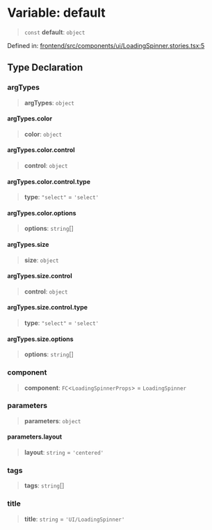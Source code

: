 # Variable: default

> `const` **default**: `object`

Defined in: [frontend/src/components/ui/LoadingSpinner.stories.tsx:5](https://github.com/lsendel/sass/blob/ca8b2b87627589617e0de57047e1f50d53e78078/frontend/src/components/ui/LoadingSpinner.stories.tsx#L5)

## Type Declaration

### argTypes

> **argTypes**: `object`

#### argTypes.color

> **color**: `object`

#### argTypes.color.control

> **control**: `object`

#### argTypes.color.control.type

> **type**: `"select"` = `'select'`

#### argTypes.color.options

> **options**: `string`[]

#### argTypes.size

> **size**: `object`

#### argTypes.size.control

> **control**: `object`

#### argTypes.size.control.type

> **type**: `"select"` = `'select'`

#### argTypes.size.options

> **options**: `string`[]

### component

> **component**: `FC`\<`LoadingSpinnerProps`\> = `LoadingSpinner`

### parameters

> **parameters**: `object`

#### parameters.layout

> **layout**: `string` = `'centered'`

### tags

> **tags**: `string`[]

### title

> **title**: `string` = `'UI/LoadingSpinner'`
